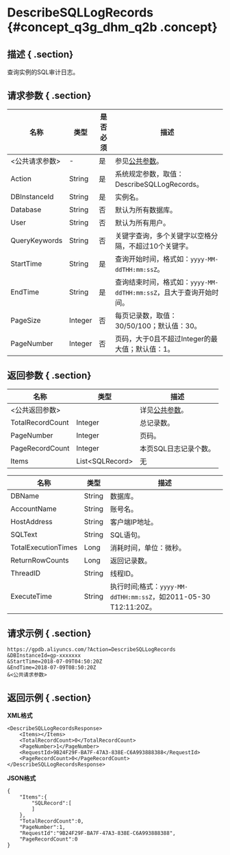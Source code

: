 # DescribeSQLLogRecords {#concept_q3g_dhm_q2b .concept}

## 描述 { .section}

查询实例的SQL审计日志。

## 请求参数 { .section}

|名称|类型|是否必须|描述|
|--|--|----|--|
|<公共请求参数\>|-|是|参见[公共参数](intl.zh-CN/API参考/公共参数.md#)。|
|Action|String|是|系统规定参数，取值：DescribeSQLLogRecords。|
|DBInstanceId|String|是|实例名。|
|Database|String|否|默认为所有数据库。|
|User|String|否|默认为所有用户。|
|QueryKeywords|String|否|关键字查询，多个关键字以空格分隔，不超过10个关键字。|
|StartTime|String|是|查询开始时间，格式如：`yyyy-MM-ddTHH:mm:ssZ`。|
|EndTime|String|是|查询结束时间，格式如：`yyyy-MM-ddTHH:mm:ssZ`，且大于查询开始时间。|
|PageSize|Integer|否|每页记录数，取值：30/50/100；默认值：30。|
|PageNumber|Integer|否|页码，大于0且不超过Integer的最大值；默认值：1。|

## 返回参数 { .section}

|名称|类型|描述|
|--|--|--|
|<公共返回参数\>| |详见[公共参数](https://help.aliyun.com/document_detail/26224.html)。|
|TotalRecordCount|Integer|总记录数。|
|PageNumber|Integer|页码。|
|PageRecordCount|Integer|本页SQL日志记录个数。|
|Items|List<SQLRecord\>|无|

|名称|类型|描述|
|--|--|--|
|DBName|String|数据库。|
|AccountName|String|账号名。|
|HostAddress|String|客户端IP地址。|
|SQLText|String|SQL语句。|
|TotalExecutionTimes|Long|消耗时间，单位：微秒。|
|ReturnRowCounts|Long|返回记录数。|
|ThreadID|String|线程ID。|
|ExecuteTime|String|执行时间;格式：`yyyy-MM-ddTHH:mm:ssZ`，如2011-05-30 T12:11:20Z。|

## 请求示例 { .section}

```
https://gpdb.aliyuncs.com/?Action=DescribeSQLLogRecords
&DBInstanceId=gp-xxxxxxx
&StartTime=2018-07-09T04:50:20Z
&EndTime=2018-07-09T08:50:20Z
&<公共请求参数>
```

## 返回示例 { .section}

**XML格式**

```
<DescribeSQLLogRecordsResponse> 
	<Items></Items>
	<TotalRecordCount>0</TotalRecordCount>
	<PageNumber>1</PageNumber>
	<RequestId>9B24F29F-BA7F-47A3-838E-C6A993888388</RequestId>
	<PageRecordCount>0</PageRecordCount>
</DescribeSQLLogRecordsResponse>
```

**JSON格式**

```
{
    "Items":{
        "SQLRecord":[
        ]
    },
    "TotalRecordCount":0,
    "PageNumber":1,
    "RequestId":"9B24F29F-BA7F-47A3-838E-C6A993888388",
    "PageRecordCount":0
}
```


